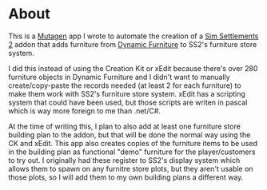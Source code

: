 # About
This is a [Mutagen](https://github.com/Mutagen-Modding/Mutagen) app I wrote to automate the creation of a [Sim Settlements 2](https://simsettlements2.com) addon that adds furniture from [Dynamic Furniture](https://www.nexusmods.com/fallout4/mods/84343) to SS2's furniture store system. 

I did this instead of using the Creation Kit or xEdit because there's over 280 furniture objects in Dynamic Furniture and I didn't want to manually create/copy-paste the records needed (at least 2 for each furniture) to make them work with SS2's furniture store system. xEdit has a scripting system that could have been used, but those scripts are writen in pascal which is way more foreign to me than .net/C#.

At the time of writing this, I plan to also add at least one furniture store building plan to the addon, but that will be done the normal way using the CK and xEdit. This app also creates copies of the furniture items to be used in the building plan as functional "demo" furniture for the player/customers to try out. I originally had these register to SS2's display system which allows them to spawn on any furnitre store plots, but they aren't usable on those plots, so I will add them to my own building plans a different way.